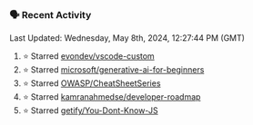 ### 🗣 Recent Activity

<!--RECENT_ACTIVITY:last_update-->
Last Updated: Wednesday, May 8th, 2024, 12:27:44 PM (GMT)
<!--RECENT_ACTIVITY:last_update_end-->
<!--RECENT_ACTIVITY:start-->
1. ⭐ Starred [evondev/vscode-custom](https://github.com/evondev/vscode-custom)<br>
2. ⭐ Starred [microsoft/generative-ai-for-beginners](https://github.com/microsoft/generative-ai-for-beginners)<br>
3. ⭐ Starred [OWASP/CheatSheetSeries](https://github.com/OWASP/CheatSheetSeries)<br>
4. ⭐ Starred [kamranahmedse/developer-roadmap](https://github.com/kamranahmedse/developer-roadmap)<br>
5. ⭐ Starred [getify/You-Dont-Know-JS](https://github.com/getify/You-Dont-Know-JS)<br>
<!--RECENT_ACTIVITY:end-->
